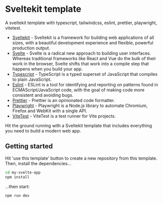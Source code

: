 # Sveltekit template
A sveltekit template with typescript, tailwindcss, eslint, prettier, playwright, vitetest.
* [Sveltekit](https://kit.svelte.dev/) - Sveltekit is a framework for building web applications of all sizes, with a beautiful development experience and flexible, powerful production output.
* [Svelte](https://svelte.dev/) - Svelte is a radical new approach to building user interfaces. Whereas traditional frameworks like React and Vue do the bulk of their work in the browser, Svelte shifts that work into a compile step that happens when you build your app.
* [Typescript](https://www.typescriptlang.org/) - TypeScript is a typed superset of JavaScript that compiles to plain JavaScript.
* [Eslint](https://eslint.org/) - ESLint is a tool for identifying and reporting on patterns found in ECMAScript/JavaScript code, with the goal of making code more consistent and avoiding bugs.
* [Prettier](https://prettier.io/) - Prettier is an opinionated code formatter.
* [Playwright](https://playwright.dev/) - Playwright is a Node.js library to automate Chromium, Firefox and WebKit with a single API.
* [ViteTest](https://vitest.dev/) - ViteTest is a test runner for Vite projects.

Hit the ground running with a Sveltekit template that includes everything you need to build a modern web app.

## Getting started
Hit 'use this template' button to create a new repository from this template.
Then, install the dependencies...

```bash
cd my-svelte-app
npm install
```

...then start:

```bash
npm run dev
```